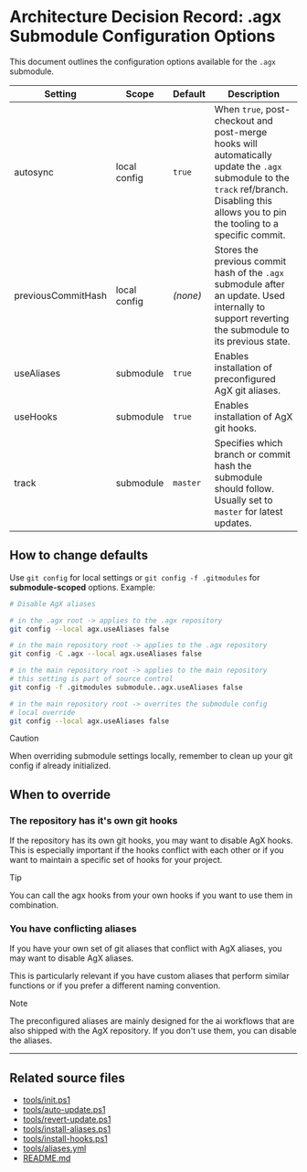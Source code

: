 # Architecture Decision Record: .agx Submodule Configuration Options

This document outlines the configuration options available for the `.agx` submodule.

| Setting                     | Scope        | Default   | Description                                                                                       |
|-----------------------------|--------------|-----------|---------------------------------------------------------------------------------------------------|
| autosync                    | local config | `true`    | When `true`, post-checkout and post-merge hooks will automatically update the `.agx` submodule to the `track` ref/branch. Disabling this allows you to pin the tooling to a specific commit. |
| previousCommitHash          | local config | *(none)*  | Stores the previous commit hash of the `.agx` submodule after an update. Used internally to support reverting the submodule to its previous state. |
| useAliases                  | submodule    | `true`    | Enables installation of preconfigured AgX git aliases. |
| useHooks                    | submodule    | `true`    | Enables installation of AgX git hooks. |
| track                       | submodule    | `master`  | Specifies which branch or commit hash the submodule should follow. Usually set to `master` for latest updates. |

## How to change defaults

Use `git config` for local settings or `git config -f .gitmodules` for **submodule-scoped** options. Example:

```bash
# Disable AgX aliases

# in the .agx root -> applies to the .agx repository
git config --local agx.useAliases false

# in the main repository root -> applies to the .agx repository
git config -C .agx --local agx.useAliases false

# in the main repository root -> applies to the main repository
# this setting is part of source control
git config -f .gitmodules submodule..agx.useAliases false

# in the main repository root -> overrites the submodule config
# local override
git config --local agx.useAliases false
```

> [!CAUTION]
> When overriding submodule settings locally, remember to clean up your git config if already initialized.

## When to override

### The repository has it's own git hooks

If the repository has its own git hooks, you may want to disable AgX hooks. This is especially important if the hooks conflict with each other or if you want to maintain a specific set of hooks for your project.

> [!TIP]
> You can call the agx hooks from your own hooks if you want to use them in combination.

### You have conflicting aliases

If you have your own set of git aliases that conflict with AgX aliases, you may want to disable AgX aliases.

This is particularly relevant if you have custom aliases that perform similar functions or if you prefer a different naming convention.

> [!NOTE]
> The preconfigured aliases are mainly designed for the ai workflows that are also shipped with the AgX repository. If you don't use them, you can disable the aliases.

---

## Related source files

- [tools/init.ps1](../../../tools/init.ps1)
- [tools/auto-update.ps1](../../../tools/auto-update.ps1)
- [tools/revert-update.ps1](../../../tools/revert-update.ps1)
- [tools/install-aliases.ps1](../../../tools/install-aliases.ps1)
- [tools/install-hooks.ps1](../../../tools/install-hooks.ps1)
- [tools/aliases.yml](../../../tools/aliases.yml)
- [README.md](../../../README.md)
